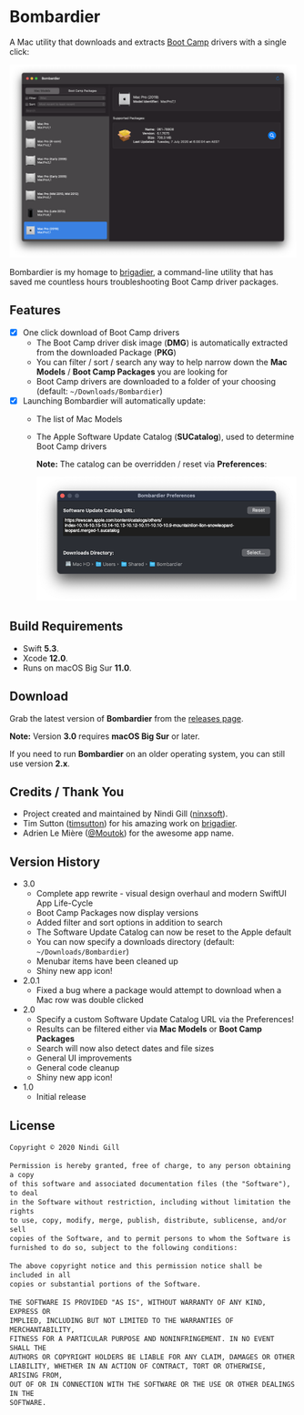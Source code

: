 # Bombardier

A Mac utility that downloads and extracts [Boot Camp](https://support.apple.com/en-au/boot-camp) drivers with a single click:

![Bombardier](Readme%20Resources/Bombardier.png)

Bombardier is my homage to [brigadier](https://github.com/timsutton/brigadier), a command-line utility that has saved me countless hours troubleshooting Boot Camp driver packages.

## Features

*   [x] One click download of Boot Camp drivers
    *   The Boot Camp driver disk image (**DMG**) is automatically extracted from the downloaded Package (**PKG**)
    *   You can filter / sort / search any way to help narrow down the **Mac Models** / **Boot Camp Packages** you are looking for
    *   Boot Camp drivers are downloaded to a folder of your choosing (default: `~/Downloads/Bombardier`)
*   [x] Launching Bombardier will automatically update:
    *   The list of Mac Models
    *   The Apple Software Update Catalog (**SUCatalog**), used to determine Boot Camp drivers

        **Note:** The catalog can be overridden / reset via **Preferences**:

        ![Preferences](Readme%20Resources/Preferences.png)

## Build Requirements

*   Swift **5.3**.
*   Xcode **12.0**.
*   Runs on macOS Big Sur **11.0**.

## Download

Grab the latest version of **Bombardier** from the [releases page](https://github.com/ninxsoft/Bombardier/releases).

**Note:** Version **3.0** requires **macOS Big Sur** or later.

If you need to run **Bombardier** on an older operating system, you can still use version **2.x**.

## Credits / Thank You

*   Project created and maintained by Nindi Gill ([ninxsoft](https://github.com/ninxsoft)).
*   Tim Sutton ([timsutton](https://github.com/timsutton)) for his amazing work on [brigadier](https://github.com/timsutton/brigadier).
*   Adrien Le Mière ([@Moutok](https://macadmins.slack.com)) for the awesome app name.

## Version History

*   3.0
    *   Complete app rewrite - visual design overhaul and modern SwiftUI App Life-Cycle
    *   Boot Camp Packages now display versions
    *   Added filter and sort options in addition to search
    *   The Software Update Catalog can now be reset to the Apple default
    *   You can now specify a downloads directory (default: `~/Downloads/Bombardier`)
    *   Menubar items have been cleaned up
    *   Shiny new app icon!
*   2.0.1
    *   Fixed a bug where a package would attempt to download when a Mac row was double clicked
*   2.0
    *   Specify a custom Software Update Catalog URL via the Preferences!
    *   Results can be filtered either via **Mac Models** or **Boot Camp Packages**
    *   Search will now also detect dates and file sizes
    *   General UI improvements
    *   General code cleanup
    *   Shiny new app icon!
*   1.0
    *   Initial release

## License

    Copyright © 2020 Nindi Gill

    Permission is hereby granted, free of charge, to any person obtaining a copy
    of this software and associated documentation files (the "Software"), to deal
    in the Software without restriction, including without limitation the rights
    to use, copy, modify, merge, publish, distribute, sublicense, and/or sell
    copies of the Software, and to permit persons to whom the Software is
    furnished to do so, subject to the following conditions:

    The above copyright notice and this permission notice shall be included in all
    copies or substantial portions of the Software.

    THE SOFTWARE IS PROVIDED "AS IS", WITHOUT WARRANTY OF ANY KIND, EXPRESS OR
    IMPLIED, INCLUDING BUT NOT LIMITED TO THE WARRANTIES OF MERCHANTABILITY,
    FITNESS FOR A PARTICULAR PURPOSE AND NONINFRINGEMENT. IN NO EVENT SHALL THE
    AUTHORS OR COPYRIGHT HOLDERS BE LIABLE FOR ANY CLAIM, DAMAGES OR OTHER
    LIABILITY, WHETHER IN AN ACTION OF CONTRACT, TORT OR OTHERWISE, ARISING FROM,
    OUT OF OR IN CONNECTION WITH THE SOFTWARE OR THE USE OR OTHER DEALINGS IN THE
    SOFTWARE.
